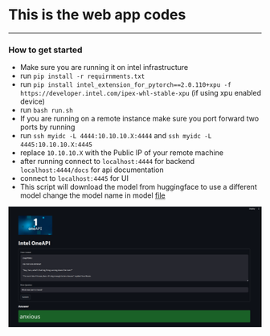# This is the web app codes
-----------------------------


### How to get started
* Make sure you are running it on intel infrastructure
* run `pip install -r requirnments.txt`
* run `pip install intel_extension_for_pytorch==2.0.110+xpu -f https://developer.intel.com/ipex-whl-stable-xpu` (if using xpu enabled device)
* run `bash run.sh`
* If you are running on a remote instance make sure you port forward two ports by running
* run `ssh myidc -L 4444:10.10.10.X:4444` and `ssh myidc -L 4445:10.10.10.X:4445`
* replace `10.10.10.X` with the Public IP of your remote machine
* after running connect to `localhost:4444` for backend `localhost:4444/docs` for api documentation
* connect to `localhost:4445` for UI
* This script will download the model from huggingface to use a different model change the model name in model [file](./api/main.py)


![](../assets/webapp.png)
